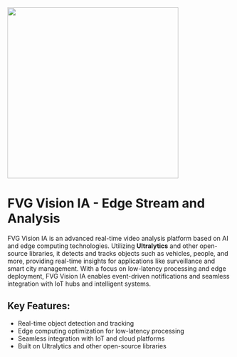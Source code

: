 
<img src="https://github.com/user-attachments/assets/0f94b379-4fa4-4934-8ac2-fd8d17eb4eb0" width="384px"/>

# FVG Vision IA - Edge Stream and Analysis

FVG Vision IA is an advanced real-time video analysis platform based on AI and edge computing technologies. Utilizing **Ultralytics** and other open-source libraries, it detects and tracks objects such as vehicles, people, and more, providing real-time insights for applications like surveillance and smart city management. With a focus on low-latency processing and edge deployment, FVG Vision IA enables event-driven notifications and seamless integration with IoT hubs and intelligent systems.

## Key Features:
- Real-time object detection and tracking
- Edge computing optimization for low-latency processing
- Seamless integration with IoT and cloud platforms
- Built on Ultralytics and other open-source libraries

